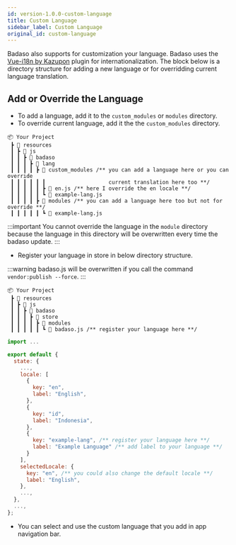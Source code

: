 ```yaml
---
id: version-1.0.0-custom-language
title: Custom Language
sidebar_label: Custom Language
original_id: custom-language
---
```


Badaso also supports for customization your language. Badaso uses the [Vue-i18n by Kazupon](https://kazupon.github.io/vue-i18n/) plugin for internationalization. The block below is a directory structure for adding a new language or for overridding current language translation.

## Add or Override the Language

- To add a language, add it to the `custom_modules` or `modules` directory.
- To override current language, add it the the `custom_modules` directory.

```
📦 Your Project
 ┣ 📂 resources
 ┃ ┣ 📂 js
 ┃ ┃ ┣ 📂 badaso
 ┃ ┃ ┃ ┣ 📂 lang
 ┃ ┃ ┃ ┃ ┣ 📂 custom_modules /** you can add a language here or you can override
 ┃ ┃ ┃ ┃ ┃ ┃                    current translation here too **/
 ┃ ┃ ┃ ┃ ┃ ┣ 📜 en.js /** here I override the en locale **/
 ┃ ┃ ┃ ┃ ┃ ┗ 📜 example-lang.js
 ┃ ┃ ┃ ┃ ┣ 📂 modules /** you can add a language here too but not for override **/
 ┃ ┃ ┃ ┃ ┃ ┗ 📜 example-lang.js
```

:::important
You cannot override the language in the `module` directory because the language in this directory will be overwritten every time the badaso update.
:::

- Register your language in store in below directory structure.

:::warning
badaso.js will be overwritten if you call the command `vendor:publish --force`.
:::

```
📦 Your Project
 ┣ 📂 resources
 ┃ ┣ 📂 js
 ┃ ┃ ┣ 📂 badaso
 ┃ ┃ ┃ ┣ 📂 store
 ┃ ┃ ┃ ┃ ┣ 📂 modules
 ┃ ┃ ┃ ┃ ┃ ┗ 📜 badaso.js /** register your language here **/
```

<!--DOCUSAURUS_CODE_TABS-->
<!--JavaScript-->
```js
import ...

export default {
  state: {
    ...,
    locale: [
      {
        key: "en",
        label: "English",
      },
      {
        key: "id",
        label: "Indonesia",
      },
      {
        key: "example-lang", /** register your language here **/
        label: "Example Language" /** add label to your language **/
      }
    ],
    selectedLocale: {
      key: "en", /** you could also change the default locale **/
      label: "English",
    },
    ...,
  },
  ...,
};
```
<!--END_DOCUSAURUS_CODE_TABS-->

- You can select and use the custom language that you add in app navigation bar.
